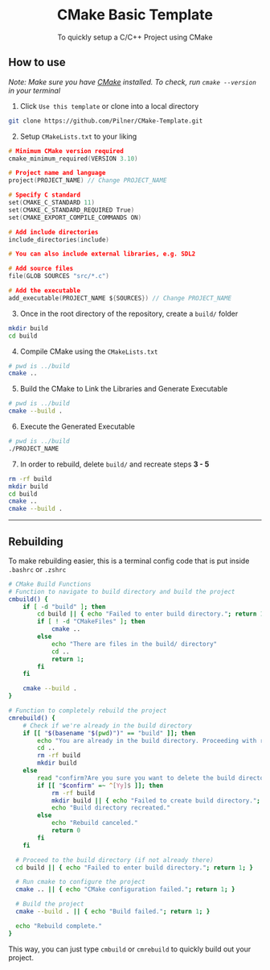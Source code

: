 <h1 style="text-align: center">CMake Basic Template</h1>

<p style="text-align: center">To quickly setup a C/C++ Project using CMake</p>

## How to use

_Note: Make sure you have [CMake](https://cmake.org/download/) installed. To check, run `cmake --version` in your terminal_

1. Click `Use this template` or clone into a local directory

```bash
git clone https://github.com/Pilner/CMake-Template.git
```

2. Setup `CMakeLists.txt` to your liking

```C
# Minimum CMake version required
cmake_minimum_required(VERSION 3.10)

# Project name and language
project(PROJECT_NAME) // Change PROJECT_NAME

# Specify C standard
set(CMAKE_C_STANDARD 11)
set(CMAKE_C_STANDARD_REQUIRED True)
set(CMAKE_EXPORT_COMPILE_COMMANDS ON)

# Add include directories
include_directories(include)

# You can also include external libraries, e.g. SDL2

# Add source files
file(GLOB SOURCES "src/*.c")

# Add the executable
add_executable(PROJECT_NAME ${SOURCES}) // Change PROJECT_NAME

```

3. Once in the root directory of the repository, create a `build/` folder

```bash
mkdir build
cd build
```

4. Compile CMake using the `CMakeLists.txt`

```bash
# pwd is ../build
cmake ..
```

5. Build the CMake to Link the Libraries and Generate Executable

```bash
# pwd is ../build
cmake --build .
```

6. Execute the Generated Executable

```bash
# pwd is ../build
./PROJECT_NAME
```

7. In order to rebuild, delete `build/` and recreate steps **3 - 5**

```bash
rm -rf build
mkdir build
cd build
cmake ..
cmake --build .
```

---

## Rebuilding

To make rebuilding easier, this is a terminal config code that is put inside `.bashrc` or `.zshrc`

```bash
# CMake Build Functions
# Function to navigate to build directory and build the project
cmbuild() {
	if [ -d "build" ]; then
		cd build || { echo "Failed to enter build directory."; return 1; }
		if [ ! -d "CMakeFiles" ]; then
			cmake ..
		else
			echo "There are files in the build/ directory"
			cd ..
			return 1;
		fi
	fi

	cmake --build .
}

# Function to completely rebuild the project
cmrebuild() {
	# Check if we're already in the build directory
	if [[ "$(basename "$(pwd)")" == "build" ]]; then
		echo "You are already in the build directory. Proceeding with rebuild..."
		cd ..
		rm -rf build
		mkdir build
	else
		read "confirm?Are you sure you want to delete the build directory and rebuild? [y/N]: "
		if [[ "$confirm" =~ ^[Yy]$ ]]; then
			rm -rf build
			mkdir build || { echo "Failed to create build directory."; return 1; }
			echo "Build directory recreated."
		else
			echo "Rebuild canceled."
			return 0
		fi
	fi

  # Proceed to the build directory (if not already there)
  cd build || { echo "Failed to enter build directory."; return 1; }

  # Run cmake to configure the project
  cmake .. || { echo "CMake configuration failed."; return 1; }

  # Build the project
  cmake --build . || { echo "Build failed."; return 1; }

  echo "Rebuild complete."
}
```

This way, you can just type `cmbuild` or `cmrebuild` to quickly build out your project.
